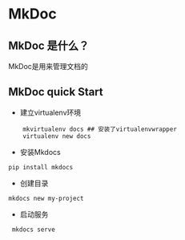 # MkDoc 

## MkDoc 是什么？

MkDoc是用来管理文档的

## MkDoc quick Start

- 建立virtualenv环境

```shell
	mkvirtualenv docs ## 安装了virtualenvwrapper
	virtualenv new docs
```

- 安装Mkdocs

```shell
pip install mkdocs

```

- 创建目录

```shell 
mkdocs new my-project
```

- 启动服务

```shell
 mkdocs serve
```

